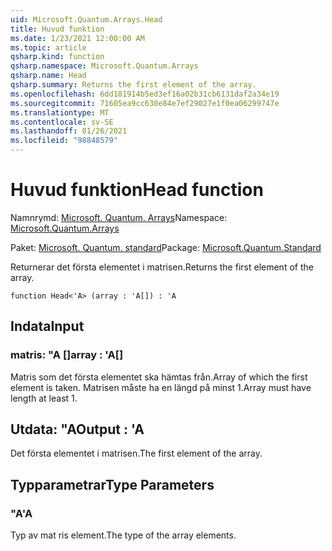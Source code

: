 ```yaml
---
uid: Microsoft.Quantum.Arrays.Head
title: Huvud funktion
ms.date: 1/23/2021 12:00:00 AM
ms.topic: article
qsharp.kind: function
qsharp.namespace: Microsoft.Quantum.Arrays
qsharp.name: Head
qsharp.summary: Returns the first element of the array.
ms.openlocfilehash: 6dd181914b5ed3ef16a02b31cb6131daf2a34e19
ms.sourcegitcommit: 71605ea9cc630e84e7ef29027e1f0ea06299747e
ms.translationtype: MT
ms.contentlocale: sv-SE
ms.lasthandoff: 01/26/2021
ms.locfileid: "98848579"
---
```

# <a name="head-function"></a><span data-ttu-id="f0c67-102">Huvud funktion</span><span class="sxs-lookup"><span data-stu-id="f0c67-102">Head function</span></span>

<span data-ttu-id="f0c67-103">Namnrymd: [Microsoft. Quantum. Arrays](xref:Microsoft.Quantum.Arrays)</span><span class="sxs-lookup"><span data-stu-id="f0c67-103">Namespace: [Microsoft.Quantum.Arrays](xref:Microsoft.Quantum.Arrays)</span></span>

<span data-ttu-id="f0c67-104">Paket: [Microsoft. Quantum. standard](https://nuget.org/packages/Microsoft.Quantum.Standard)</span><span class="sxs-lookup"><span data-stu-id="f0c67-104">Package: [Microsoft.Quantum.Standard](https://nuget.org/packages/Microsoft.Quantum.Standard)</span></span>


<span data-ttu-id="f0c67-105">Returnerar det första elementet i matrisen.</span><span class="sxs-lookup"><span data-stu-id="f0c67-105">Returns the first element of the array.</span></span>

```qsharp
function Head<'A> (array : 'A[]) : 'A
```


## <a name="input"></a><span data-ttu-id="f0c67-106">Indata</span><span class="sxs-lookup"><span data-stu-id="f0c67-106">Input</span></span>

### <a name="array--a"></a><span data-ttu-id="f0c67-107">matris: "A []</span><span class="sxs-lookup"><span data-stu-id="f0c67-107">array : 'A[]</span></span>

<span data-ttu-id="f0c67-108">Matris som det första elementet ska hämtas från.</span><span class="sxs-lookup"><span data-stu-id="f0c67-108">Array of which the first element is taken.</span></span> <span data-ttu-id="f0c67-109">Matrisen måste ha en längd på minst 1.</span><span class="sxs-lookup"><span data-stu-id="f0c67-109">Array must have length at least 1.</span></span>



## <a name="output--a"></a><span data-ttu-id="f0c67-110">Utdata: "A</span><span class="sxs-lookup"><span data-stu-id="f0c67-110">Output : 'A</span></span>

<span data-ttu-id="f0c67-111">Det första elementet i matrisen.</span><span class="sxs-lookup"><span data-stu-id="f0c67-111">The first element of the array.</span></span>

## <a name="type-parameters"></a><span data-ttu-id="f0c67-112">Typparametrar</span><span class="sxs-lookup"><span data-stu-id="f0c67-112">Type Parameters</span></span>

### <a name="a"></a><span data-ttu-id="f0c67-113">"A</span><span class="sxs-lookup"><span data-stu-id="f0c67-113">'A</span></span>

<span data-ttu-id="f0c67-114">Typ av mat ris element.</span><span class="sxs-lookup"><span data-stu-id="f0c67-114">The type of the array elements.</span></span>